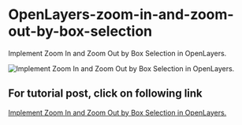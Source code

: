 # OpenLayers-zoom-in-and-zoom-out-by-box-selection
Implement Zoom In and Zoom Out by Box Selection in OpenLayers.

![Implement Zoom In and Zoom Out by Box Selection in OpenLayers.](zoom_to_lat_long.png)

## For tutorial post, click on following link<br/>
[Implement Zoom In and Zoom Out by Box Selection in OpenLayers.](https://spatial-dev.guru/2022/07/01/zoom-map-to-lat-long-in-openlayers/"")
